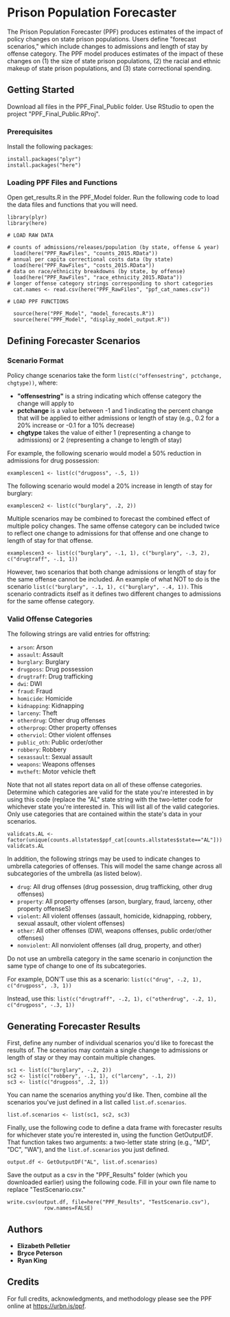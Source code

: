 # Prison Population Forecaster

The Prison Population Forecaster (PPF) produces estimates of the impact of policy changes on state prison populations. Users define "forecast scenarios," which include changes to admissions and length of stay by offense category. The PPF model produces estimates of the impact of these changes on (1) the size of state prison populations, (2) the racial and ethnic makeup of state prison populations, and (3) state correctional spending.

## Getting Started

Download all files in the PPF_Final_Public folder. Use RStudio to open the project "PPF_Final_Public.RProj".

### Prerequisites

Install the following packages:

```
install.packages("plyr")
install.packages("here")
```

### Loading PPF Files and Functions

Open get_results.R in the PPF_Model folder. Run the following code to load the data files and functions that you will need.

```
library(plyr)
library(here)

# LOAD RAW DATA

# counts of admissions/releases/population (by state, offense & year)
  load(here("PPF_RawFiles", "counts_2015.RData"))
# annual per capita correctional costs data (by state)
  load(here("PPF_RawFiles", "costs_2015.RData"))
# data on race/ethnicity breakdowns (by state, by offense)
  load(here("PPF_RawFiles", "race_ethnicity_2015.RData"))
# longer offense category strings corresponding to short categories
  cat.names <- read.csv(here("PPF_RawFiles", "ppf_cat_names.csv"))

# LOAD PPF FUNCTIONS

  source(here("PPF_Model", "model_forecasts.R"))
  source(here("PPF_Model", "display_model_output.R"))
```

## Defining Forecaster Scenarios

### Scenario Format 
Policy change scenarios take the form `list(c("offensestring", pctchange, chgtype))`, where:
* **"offensestring"** is a string indicating which offense category the change will apply to
* **pctchange** is a value between -1 and 1 indicating the percent change that will be applied to either admissions or length of stay (e.g., 0.2 for a 20% increase or -0.1 for a 10% decrease)
* **chgtype** takes the value of either 1 (representing a change to admissions) or 2 (representing a change to length of stay)

For example, the following scenario would model a 50% reduction in admissions for drug possession:
```
examplescen1 <- list(c("drugposs", -.5, 1))
```
The following scenario would model a 20% increase in length of stay for burglary:
```
examplescen2 <- list(c("burglary", .2, 2))
```

Multiple scenarios may be combined to forecast the combined effect of multiple policy changes. The same offense category can be included twice to reflect one change to admissions for that offense and one change to length of stay for that offense. 
```
examplescen3 <- list(c("burglary", -.1, 1), c("burglary", -.3, 2), c("drugtraff", -.1, 1))
```
However, two scenarios that both change admissions or length of stay for the same offense cannot be included. An example of what NOT to do is the scenario `list(c("burglary", -.1, 1), c("burglary", -.4, 1))`. This scenario contradicts itself as it defines two different changes to admissions for the same offense category.

### Valid Offense Categories

The following strings are valid entries for offstring:

* `arson`: Arson
* `assault`: Assault
* `burglary`: Burglary
* `drugposs`: Drug possession
* `drugtraff`: Drug trafficking
* `dwi`: DWI
* `fraud`: Fraud
* `homicide`: Homicide
* `kidnapping`: Kidnapping
* `larceny`: Theft
* `otherdrug`: Other drug offenses
* `otherprop`: Other property offenses
* `otherviol`: Other violent offenses
* `public_oth`: Public order/other
* `robbery`: Robbery
* `sexassault`: Sexual assault
* `weapons`: Weapons offenses
* `mvtheft`: Motor vehicle theft

Note that not all states report data on all of these offense categories. Determine which categories are valid for the state you're interested in by using this code (replace the "AL" state string with the two-letter code for whichever state you're interested in. This will list all of the valid categories. Only use categories that are contained within the state's data in your scenarios.

```
validcats.AL <- factor(unique(counts.allstates$ppf_cat[counts.allstates$state=="AL"]))
validcats.AL
```
In addition, the following strings may be used to indicate changes to umbrella categories of offenses. This will model the same change across all subcategories of the umbrella (as listed below). 

* `drug`: All drug offenses (drug possession, drug trafficking, other drug offenses)
* `property`: All property offenses (arson, burglary, fraud, larceny, other property offenseS)
* `violent`: All violent offenses (assault, homicide, kidnapping, robbery, sexual assault, other violent offenses)
* `other`: All other offenses (DWI, weapons offenses, public order/other offenses)
* `nonviolent`: All nonviolent offenses (all drug, property, and other)

Do not use an umbrella category in the same scenario in conjunction the same type of change to one of its subcategories.

For example, DON'T use this as a scenario: `list(c("drug", -.2, 1), c("drugposs", .3, 1))`

Instead, use this: `list(c("drugtraff", -.2, 1), c("otherdrug", -.2, 1), c("drugposs", -.3, 1))`


## Generating Forecaster Results

First, define any number of individual scenarios you'd like to forecast the results of. The scenarios may contain a single change to admissions or length of stay or they may contain multiple changes.

```
sc1 <- list(c("burglary", -.2, 2)) 
sc2 <- list(c("robbery", -.1, 1), c("larceny", -.1, 2))
sc3 <- list(c("drugposs", .2, 1))
```

You can name the scenarios anything you'd like. Then, combine all the scenarios you've just defined in a list called `list.of.scenarios`. 

```
list.of.scenarios <- list(sc1, sc2, sc3)
```

Finally, use the following code to define a data frame with forecaster results for whichever state you're interested in, using the function GetOutputDF. That function takes two arguments: a two-letter state string (e.g., "MD", "DC", "WA"), and the `list.of.scenarios` you just defined.

```
output.df <- GetOutputDF("AL", list.of.scenarios)
```

Save the output as a csv in the "PPF_Results" folder (which you downloaded earlier) using the following code. Fill in your own file name to replace "TestScenario.csv."

```
write.csv(output.df, file=here("PPF_Results", "TestScenario.csv"), 
            row.names=FALSE)
```


## Authors

* **Elizabeth Pelletier** 
* **Bryce Peterson**
* **Ryan King**

## Credits
For full credits, acknowledgments, and methodology please see the PPF online at https://urbn.is/ppf. 